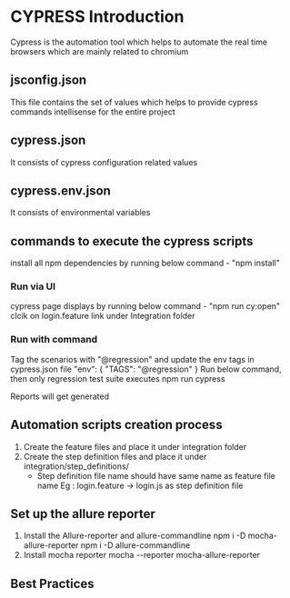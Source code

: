 # CYPRESS Introduction

Cypress is the automation tool which helps to automate the real time browsers which are mainly related to chromium

## jsconfig.json

This file contains the set of values which helps to provide cypress commands intellisense for the entire project

## cypress.json

It consists of cypress configuration related values

## cypress.env.json

It consists of environmental variables

## commands to execute the cypress scripts

install all npm dependencies by running below command -
"npm install"  

### Run via UI

cypress page displays by running below command -
"npm run cy:open"
clcik on login.feature link under Integration folder

### Run with command

Tag the scenarios with "@regression" and update the env tags in cypress.json file
"env": {
      "TAGS": "@regression"
  }
Run below command, then only regression test suite executes
npm run cypress

Reports will get generated

## Automation scripts creation process

1. Create the feature files and place it under integration folder
2. Create the step definition files and place it under integration/step_definitions/
    - Step definition file name should have same name as feature file name
    Eg : login.feature -> login.js as step definition file

## Set up the allure reporter

1. Install the Allure-reporter and allure-commandline
    npm i -D mocha-allure-reporter
    npm i -D allure-commandline
2. Install mocha reporter
    mocha --reporter mocha-allure-reporter

## Best Practices
